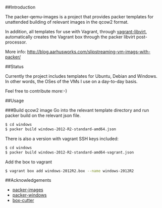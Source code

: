 ##Introduction

The packer-qemu-images is a project that provides packer templates for unattended building of
relevant images in the qcow2 format. 

In addition, all templates for use with Vagrant, through [vagrant-libvirt](https://github.com/pradels/vagrant-libvirt), automatically creates the Vagrant box through the packer libvirt post-processor. 

More info: http://blog.aarhusworks.com/slipstreaming-vm-imags-with-packer/

##Status

Currently the project includes templates for Ubuntu, Debian and Windows. In other words, the OSes of the VMs I use on a day-to-day basis.

Feel free to contribute more:-)

##Usage

###Build qcow2 image
Go into the relevant template directory and run packer build on
the relevant json file.

```bash
$ cd windows
$ packer build windows-2012-R2-standard-amd64.json
```

There is also a version with vagrant SSH keys included:

```bash
$ cd windows
$ packer build windows-2012-R2-standard-amd64-vagrant.json
```

Add the box to vagrant
```bash
$ vagrant box add windows-2012R2.box --name windows-2012R2
```

##Acknowledgements

* [packer-images](https://github.com/opentable/packer-images.git)
* [packer-windows](https://github.com/joefitzgerald/packer-windows)
* [box-cutter](https://github.com/box-cutter/)

